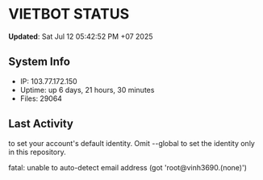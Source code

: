 # VIETBOT STATUS
**Updated**: Sat Jul 12 05:42:52 PM +07 2025

## System Info
- IP: 103.77.172.150
- Uptime: up 6 days, 21 hours, 30 minutes
- Files: 29064

## Last Activity

to set your account's default identity.
Omit --global to set the identity only in this repository.

fatal: unable to auto-detect email address (got 'root@vinh3690.(none)')
